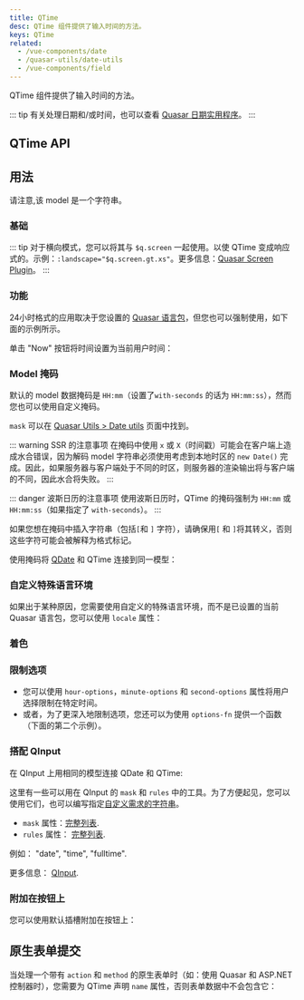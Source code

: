 ```yaml
---
title: QTime
desc: QTime 组件提供了输入时间的方法。
keys: QTime
related:
  - /vue-components/date
  - /quasar-utils/date-utils
  - /vue-components/field
---
```


QTime 组件提供了输入时间的方法。

::: tip
有关处理日期和/或时间，也可以查看 [Quasar 日期实用程序](/quasar-utils/date-utils)。
:::

## QTime API

<doc-api file="QTime" />

## 用法

请注意,该 model 是一个字符串。

### 基础

<doc-example title="基础" file="QTime/Basic" overflow />

<doc-example title="横屏" file="QTime/Landscape" overflow />

::: tip
对于横向模式，您可以将其与 `$q.screen` 一起使用。以使 QTime 变成响应式的。示例：`:landscape="$q.screen.gt.xs"`。更多信息：[Quasar Screen Plugin](/options/screen-plugin)。
:::

### 功能

24小时格式的应用取决于您设置的 [Quasar 语言包](/options/quasar-language-packs)，但您也可以强制使用，如下面的示例所示。

<doc-example title="24小时格式" file="QTime/Format24h" overflow />

单击 "Now" 按钮将时间设置为当前用户时间：

<doc-example title="Now button" file="QTime/NowBtn" overflow />

<doc-example title="禁用和只读" file="QTime/DisableReadonly" overflow />

### Model 掩码
默认的 model 数据掩码是 `HH:mm`（设置了`with-seconds` 的话为 `HH:mm:ss`），然而您也可以使用自定义掩码。

`mask` 可以在 [Quasar Utils > Date utils](/quasar-utils/date-utils#format-for-display) 页面中找到。

::: warning SSR 的注意事项
在掩码中使用 `x` 或 `X`（时间戳）可能会在客户端上造成水合错误，因为解码 model 字符串必须使用考虑到本地时区的 `new Date()` 完成。因此，如果服务器与客户端处于不同的时区，则服务器的渲染输出将与客户端的不同，因此水合将失败。
:::

::: danger 波斯日历的注意事项
使用波斯日历时，QTime 的掩码强制为 `HH:mm` 或 `HH:mm:ss`（如果指定了 `with-seconds`）。
:::

<doc-example title="简单的掩码" file="QTime/MaskSimple" overflow />

如果您想在掩码中插入字符串（包括`[`和 `]` 字符），请确保用`[` 和 `]`将其转义，否则这些字符可能会被解释为格式标记。

<doc-example title="带有转义字符的掩码" file="QTime/MaskEscape" overflow />

使用掩码将 [QDate](/vue-components/date) 和 QTime 连接到同一模型：

<doc-example title="QDate 和 QTime 使用同一个 model" file="QTime/MaskDateTime" overflow />

### 自定义特殊语言环境

如果出于某种原因，您需要使用自定义的特殊语言环境，而不是已设置的当前 Quasar 语言包，您可以使用 `locale` 属性：


<doc-example title="自定义特殊语言环境" file="QTime/CustomLocale" overflow />

### 着色

<doc-example title="着色" file="QTime/Color" overflow />

<doc-example title="黑色" file="QTime/Dark" overflow dark />

### 限制选项

* 您可以使用 `hour-options`，`minute-options` 和 `second-options` 属性将用户选择限制在特定时间。
* 或者，为了更深入地限制选项，您还可以为使用 `options-fn` 提供一个函数（下面的第二个示例）。

<doc-example title="选项" file="QTime/Options" overflow />

### 搭配 QInput

<doc-example title="Input" file="QTime/Input" overflow />

在 QInput 上用相同的模型连接 QDate 和 QTime:

<doc-example title="QDate and QTime with QInput" file="QTime/InputFull" overflow />

这里有一些可以用在 QInput 的 `mask` 和 `rules` 中的工具。为了方便起见，您可以使用它们，也可以编写指定[自定义需求的字符串](/vue-components/input#mask)。

* `mask`  属性：[完整列表](https://github.com/quasarframework/quasar/blob/dev/ui/src/components/input/use-mask.js#L6).
* `rules` 属性： [完整列表](https://github.com/quasarframework/quasar/blob/dev/ui/src/utils/patterns.js).

例如： "date", "time", "fulltime".

更多信息： [QInput](/vue-components/input).

### 附加在按钮上

您可以使用默认插槽附加在按钮上：

<doc-example title="附加在按钮上" file="QTime/AdditionalButtons" overflow />

## 原生表单提交

当处理一个带有 `action` 和 `method` 的原生表单时（如：使用 Quasar 和 ASP.NET 控制器时），您需要为 QTime 声明 `name` 属性，否则表单数据中不会包含它：

<doc-example title="Native form" file="QTime/NativeForm" />
